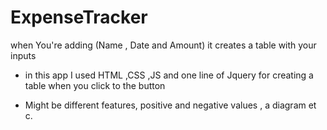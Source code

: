 # ExpenseTracker
 when You're adding (Name , Date and Amount) it creates a table with your inputs  
 
- in this app I used HTML ,CSS ,JS and one line of Jquery for creating a table when you click to the button

- Might be different features, positive and negative values , a diagram et c.
